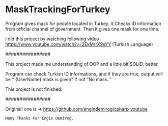 # MaskTrackingForTurkey
Program gives mask for people located in Turkey. It Checks ID information from official channel of government. Then it gives one mask for one time.

I did this project by watching following video https://www.youtube.com/watch?v=2EkMrrX9sYY   (Turkish Language)

################

This project made me understanding of OOP and a little bit SOLID, better.


Program can check Turkish ID informations, and if they are true, output will be " {UserName} mask is given" if not "No mask.." 


This project is not finished.

################

Originall one is   => https://github.com/engindemirog/csharp_youtube


    Many Thanks For Engin Demiroğ.
